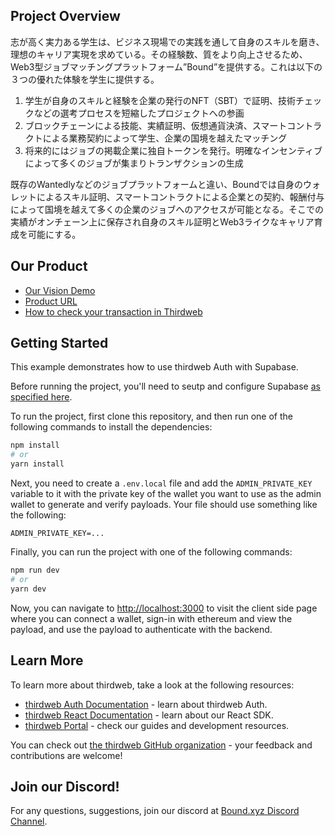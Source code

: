 ## Project Overview

志が高く実力ある学生は、ビジネス現場での実践を通して自身のスキルを磨き、理想のキャリア実現を求めている。その経験数、質をより向上させるため、Web3型ジョブマッチングプラットフォーム”Bound”を提供する。これは以下の３つの優れた体験を学生に提供する。

1. 学生が自身のスキルと経験を企業の発行のNFT（SBT）で証明、技術チェックなどの選考プロセスを短縮したプロジェクトへの参画
2. ブロックチェーンによる技能、実績証明、仮想通貨決済、スマートコントラクトによる業務契約によって学生、企業の国境を越えたマッチング
3. 将来的にはジョブの掲載企業に独自トークンを発行。明確なインセンティブによって多くのジョブが集まりトランザクションの生成

既存のWantedlyなどのジョブプラットフォームと違い、Boundでは自身のウォレットによるスキル証明、スマートコントラクトによる企業との契約、報酬付与によって国境を越えて多くの企業のジョブへのアクセスが可能となる。そこでの実績がオンチェーン上に保存され自身のスキル証明とWeb3ライクなキャリア育成を可能にする。

## Our Product
- [Our Vision Demo](https://drive.google.com/file/d/1qFzZYMnEd674JBAAv4ivT86tnad0c0A1/view?usp=sharing)
- [Product URL](https://web3-blond-delta.vercel.app/) 
- [How to check your transaction in Thirdweb](https://thirdweb.com/mumbai/0x583Da11bFE498C6E5E93289D93948CDe31ce9f61/events)

## Getting Started

This example demonstrates how to use thirdweb Auth with Supabase.

Before running the project, you'll need to seutp and configure Supabase [as specified here](https://portal.thirdweb.com/auth/integrations/supabase).

To run the project, first clone this repository, and then run one of the following commands to install the dependencies:

```bash
npm install
# or
yarn install
```

Next, you need to create a `.env.local` file and add the `ADMIN_PRIVATE_KEY` variable to it with the private key of the wallet you want to use as the admin wallet to generate and verify payloads. Your file should use something like the following:

```.env
ADMIN_PRIVATE_KEY=...
```

Finally, you can run the project with one of the following commands:

```bash
npm run dev
# or
yarn dev
```

Now, you can navigate to [http://localhost:3000](http://localhost:3000) to visit the client side page where you can connect a wallet, sign-in with ethereum and view the payload, and use the payload to authenticate with the backend.
## Learn More

To learn more about thirdweb, take a look at the following resources:

- [thirdweb Auth Documentation](https://docs.thirdweb.com/auth) - learn about thirdweb Auth.
- [thirdweb React Documentation](https://docs.thirdweb.com/react) - learn about our React SDK.
- [thirdweb Portal](https://docs.thirdweb.com) - check our guides and development resources.

You can check out [the thirdweb GitHub organization](https://github.com/thirdweb-dev) - your feedback and contributions are welcome!

## Join our Discord!

For any questions, suggestions, join our discord at [Bound.xyz Discord Channel](https://discord.gg/UwHfbbbY).

